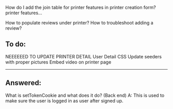 How do I add the join table for printer features in printer creation form?
printer features...

How to populate reviews under printer?
How to troubleshoot adding a review?

## To do:

NEEEEEED TO UPDATE PRINTER DETAIL
User Detail
CSS
Update seeders with proper pictures
Embed video on printer page

---

## Answered:

What is setTokenCookie and what does it do? (Back end)
A: This is used to make sure the user is logged in as user after signed up.
